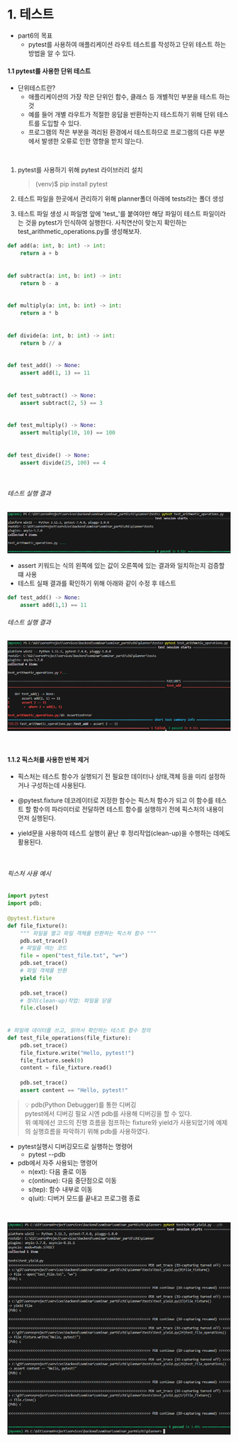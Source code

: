 # 1. 테스트
- part6의 목표
  - pytest를 사용하여 애플리케이션 라우트 테스트를 작성하고 단위 테스트 하는 방법을 알 수 있다.
  

#### 1.1 pytest를 사용한 단위 테스트
- 단위테스트란?
  - 애플리케이션의 가장 작은 단위인 함수, 클래스 등 개별적인 부분을 테스트 하는 것
  - 예를 들어 개별 라우트가 적절한 응답을 반환하는지 테스트하기 위해 단위 테스트를 도입할 수 있다.
  - 프로그램의 작은 부분을 격리된 환경에서 테스트하므로 프로그램의 다른 부분에서 발생한 오류로 인한 영향을 받지 않는다.

<br/>

1. pytest를 사용하기 위해 pytest 라이브러리 설치
    > (venv)$ pip install pytest

1. 테스트 파일을 한곳에서 관리하기 위해 planner폴더 아래에 tests라는 폴더 생성

2. 테스트 파일 생성 시 파일명 앞에 'test_'를 붙여야만 해당 파일이 테스트 파일이라는 것을 pytest가 인식하여 실행한다. 사칙연산이 맞는지 확인하는 test_arithmetic_operations.py를 생성해보자.

```python
def add(a: int, b: int) -> int:
    return a + b


def subtract(a: int, b: int) -> int:
    return b - a


def multiply(a: int, b: int) -> int:
    return a * b


def divide(a: int, b: int) -> int:
    return b // a


def test_add() -> None:
    assert add(1, 1) == 11


def test_subtract() -> None:
    assert subtract(2, 5) == 3


def test_multiply() -> None:
    assert multiply(10, 10) == 100


def test_divide() -> None:
    assert divide(25, 100) == 4    
```

<br/>

###### 테스트 실행 결과
![Alt text](img/part6_ch1_image.png)

- assert 키워드는 식의 왼쪽에 있는 값이 오른쪽에 있는 결과와 일치하는지 검증할 떄 사용
- 테스트 실패 결과를 확인하기 위해 아래와 같이 수정 후 테스트
  
```python
def test_add() -> None:
    assert add(1,1) == 11
```

###### 테스트 실행 결과
![Alt text](img/part6_ch1_image1.png)

<br/>

#### 1.1.2 픽스처를 사용한 반복 제거
- 픽스처는 테스트 함수가 실행되기 전 필요한 데이터나 상태,객체 등을 미리 설정하거나 구성하는데 사용된다.  

- @pytest.fixture 데코레이터로 지정한 함수는 픽스처 함수가 되고 이 함수를 테스트 할 함수의 파라미터로 전달하면 테스트 함수를 실행하기 전에 픽스처의 내용이 먼저 실행된다.  

- yield문을 사용하여 테스트 실행이 끝난 후 정리작업(clean-up)을 수행하는 데에도 활용된다.    

<br/>

###### 픽스처 사용 예시
```python
import pytest
import pdb;

@pytest.fixture
def file_fixture():
    """ 파일을 열고 파일 객체를 반환하는 픽스쳐 함수 """
    pdb.set_trace()
    # 파일을 여는 코드
    file = open("test_file.txt", "w+")
    pdb.set_trace()
    # 파일 객체를 반환
    yield file
    
    pdb.set_trace()
    # 정리(clean-up)작업: 파일을 닫음    
    file.close()
    

# 파일에 데이터를 쓰고, 읽어서 확인하는 테스트 함수 정의
def test_file_operations(file_fixture):
    pdb.set_trace()
    file_fixture.write("Hello, pytest!")
    file_fixture.seek(0)
    content = file_fixture.read()
    
    pdb.set_trace()
    assert content == "Hello, pytest!"
```

> 💡 pdb(Python Debugger)를 통한 디버깅  
>  pytest에서 디버깅 필요 시엔 pdb를 사용해 디버깅을 할 수 있다.  
>  위 예제에선 코드의 진행 흐름을 점프하는 fixture와 yield가 사용되었기에 예제의 실행흐름을 파악하기 위해 pdb를 사용하였다.

- pytest실행시 디버깅모드로 실행하는 명령어 
  - pytest --pdb
- pdb에서 자주 사용되는 명령어
  - n(ext): 다음 줄로 이동
  - c(ontinue): 다음 중단점으로 이동
  - s(tep): 함수 내부로 이동
  - q(uit): 디버거 모드를 끝내고 프로그램 종료

<br/>

![Alt text](img/part6_ch1_image2.png)